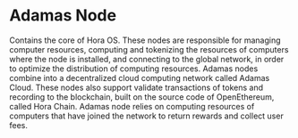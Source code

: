 # Adamas Node

Contains the core of Hora OS. These nodes are responsible for managing computer resources, computing and tokenizing the resources of computers where the node is installed, and connecting to the global network, in order to optimize the distribution of computing resources. Adamas nodes combine into a decentralized cloud computing network called Adamas Cloud. These nodes also support validate transactions of tokens and recording to the blockchain, built on the source code of OpenEthereum, called Hora Chain. Adamas node relies on computing resources of computers that have joined the network to return rewards and collect user fees.

